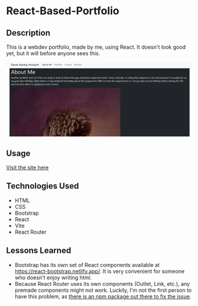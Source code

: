 # React-Based-Portfolio

## Description

This is a webdev portfolio, made by me, using React. It doesn't look good yet, but it will before anyone sees this.

![Screenshot of front page](.\public\assets\ReactPortfolio.png)


## Usage

[Visit the site here](https://chimerical-monstera-77754c.netlify.app/)

## Technologies Used

- HTML
- CSS
- Bootstrap
- React
- Vite
- React Router 

## Lessons Learned

- Bootstrap has its own set of React components available at https://react-bootstrap.netlify.app/. It is very convenient for someone who doesn't enjoy writing html.
- Because React Router uses its own components (Outlet, Link, etc.), any premade components might not work. Luckily, I'm not the first person to have 
this problem, as [there is an npm package out there to fix the issue](https://www.npmjs.com/package/react-router-bootstrap).
